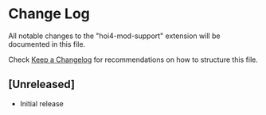 # Change Log

All notable changes to the "hoi4-mod-support" extension will be documented in this file.

Check [Keep a Changelog](http://keepachangelog.com/) for recommendations on how to structure this file.

## [Unreleased]

- Initial release
